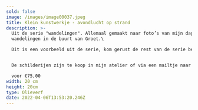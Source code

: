 ```yaml
---
sold: false
image: /images/image00037.jpeg
title: Klein kunstwerkje - avondlucht op strand
description: >-
  U﻿it de serie "wandelingen". Allemaal gemaakt naar foto’s van mijn dagelijkse
  wandelingen in de buurt van Groet.\

  D﻿it is een voorbeeld uit de serie, kom gerust de rest van de serie bekijken in het atelier.


  De schilderijen zijn te koop in mijn atelier of via een mailtje naar [atelierdegroet@gmail.com](mailto:atelierdegroet@gmail.com)\

  voor €75,00
width: 20 cm
height: 20cm
type: Olieverf
date: 2022-04-06T13:53:20.246Z
---
```

